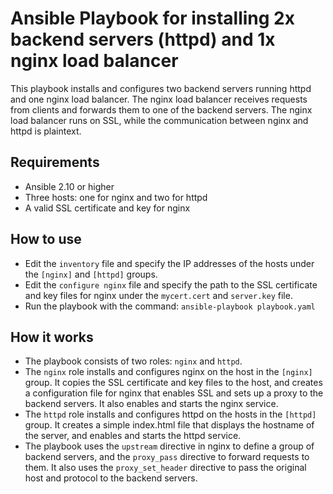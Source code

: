 # Ansible Playbook for installing 2x backend servers (httpd) and 1x nginx load balancer

This playbook installs and configures two backend servers running httpd and one nginx load balancer. The nginx load balancer receives requests from clients and forwards them to one of the backend servers. The nginx load balancer runs on SSL, while the communication between nginx and httpd is plaintext.

## Requirements
- Ansible 2.10 or higher
- Three hosts: one for nginx and two for httpd
- A valid SSL certificate and key for nginx

## How to use
- Edit the `inventory` file and specify the IP addresses of the hosts under the `[nginx]` and `[httpd]` groups.
- Edit the `configure nginx` file and specify the path to the SSL certificate and key files for nginx under the `mycert.cert` and `server.key` file.
- Run the playbook with the command: `ansible-playbook playbook.yaml`

## How it works
- The playbook consists of two roles: `nginx` and `httpd`.
- The `nginx` role installs and configures nginx on the host in the `[nginx]` group. It copies the SSL certificate and key files to the host, and creates a configuration file for nginx that enables SSL and sets up a proxy to the backend servers. It also enables and starts the nginx service.
- The `httpd` role installs and configures httpd on the hosts in the `[httpd]` group. It creates a simple index.html file that displays the hostname of the server, and enables and starts the httpd service.
- The playbook uses the `upstream` directive in nginx to define a group of backend servers, and the `proxy_pass` directive to forward requests to them. It also uses the `proxy_set_header` directive to pass the original host and protocol to the backend servers.
